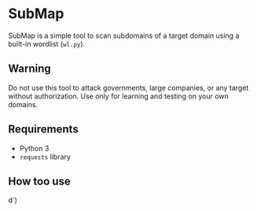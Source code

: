 # SubMap

SubMap is a simple tool to scan subdomains of a target domain using a built-in wordlist (`wl.py`).

## Warning
Do not use this tool to attack governments, large companies, or any target without authorization. Use only for learning and testing on your own domains.

## Requirements
- Python 3
- `requests` library


## How too use 
d`)
